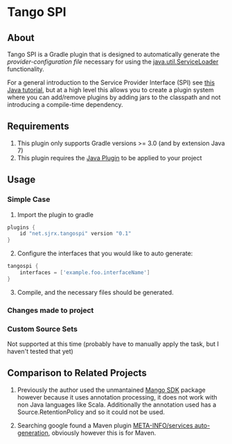 # Tango SPI

## About

Tango SPI is a Gradle plugin that is designed to automatically generate the *provider-configuration file* necessary for using the [java.util.ServiceLoader](https://docs.oracle.com/javase/7/docs/api/java/util/ServiceLoader.html) functionality. 

For a general introduction to the Service Provider Interface (SPI) see [this Java tutorial](https://docs.oracle.com/javase/tutorial/ext/basics/spi.html), but at a high level
this allows you to create a plugin system where you can add/remove plugins by adding jars to the classpath and not introducing a compile-time dependency. 

## Requirements

1. This plugin only supports Gradle versions >= 3.0 (and by extension Java 7)
2. This plugin requires the [Java Plugin](https://docs.gradle.org/3.3/userguide/java_plugin.html) to be applied to your project

## Usage

### Simple Case 
1. Import the plugin to gradle 
```groovy
plugins { 
    id "net.sjrx.tangospi" version "0.1"
}
```

2. Configure the interfaces that you would like to auto generate:
```groovy
tangospi {
    interfaces = ['example.foo.interfaceName']
}
```

3. Compile, and the necessary files should be generated.

### Changes made to project


### Custom Source Sets

Not supported at this time (probably have to manually apply the task, but I haven't tested that yet)

## Comparison to Related Projects

1. Previously the author used the unmantained [Mango SDK](https://code.google.com/archive/p/spi/) package however because it uses annotation processing,
 it does not work with non Java languages like Scala. Additionally the annotation used has a Source.RetentionPolicy and so it could not be used.
 
2. Searching google found a Maven plugin [META-INFO/services auto-generation](http://metainf-services.kohsuke.org/), obviously however this is for Maven.